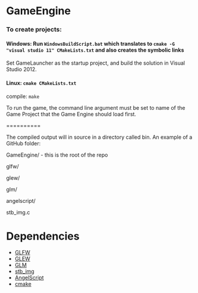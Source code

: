 GameEngine
==========


### To create projects:

#### Windows: Run `WindowsBuildScript.bat` which translates to `cmake -G "visual studio 11" CMakeLists.txt` and also creates the symbolic links

Set GameLauncher as the startup project, and build the solution in Visual Studio 2012.

#### Linux: `cmake CMakeLists.txt`

compile: `make`

To run the game, the command line argument must be set to name of the Game Project that the Game Engine should load first.

==========

The compiled output will in source in a directory called bin.
An example of a GitHub folder:

GameEngine/ - this is the root of the repo

glfw/

glew/

glm/

angelscript/

stb_img.c

Dependencies
==========

* [GLFW](http://www.glfw.org/)
* [GLEW](http://glew.sourceforge.net/)
* [GLM](http://glm.g-truc.net/)
* [stb_img](http://nothings.org/stb_image.c)
* [AngelScript](http://www.angelcode.com/angelscript/)
* [cmake](http://www.cmake.org/)

